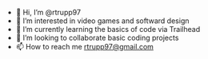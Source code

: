 - 👋 Hi, I’m @rtrupp97
- 👀 I’m interested in video games and softward design
- 🌱 I’m currently learning the basics of code via Trailhead
- 💞️ I’m looking to collaborate basic coding projects
- 📫 How to reach me rtrupp97@gmail.com

<!---
rtrupp97/rtrupp97 is a ✨ special ✨ repository because its `README.md` (this file) appears on your GitHub profile.
You can click the Preview link to take a look at your changes.
--->
